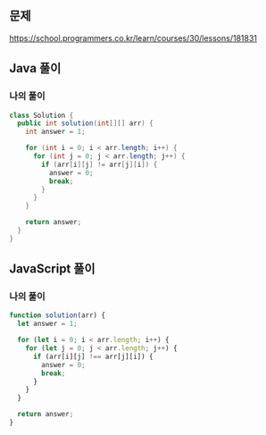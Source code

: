 ## 문제
https://school.programmers.co.kr/learn/courses/30/lessons/181831

## Java 풀이
### 나의 풀이
```java
class Solution {
  public int solution(int[][] arr) {
    int answer = 1;

    for (int i = 0; i < arr.length; i++) {
      for (int j = 0; j < arr.length; j++) {
        if (arr[i][j] != arr[j][i]) {
          answer = 0;
          break;
        }
      }
    }

    return answer;
  }
}
```

## JavaScript 풀이
### 나의 풀이
```javascript
function solution(arr) {
  let answer = 1;

  for (let i = 0; i < arr.length; i++) {
    for (let j = 0; j < arr.length; j++) {
      if (arr[i][j] !== arr[j][i]) {
        answer = 0;
        break;
      }
    }
  }

  return answer;
}
```
